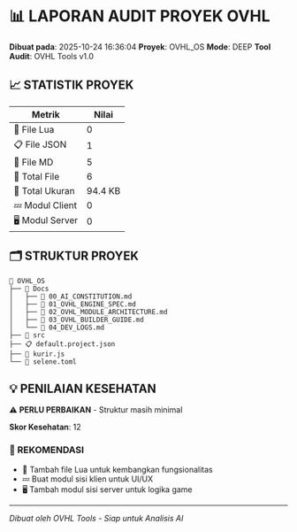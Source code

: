 # 📊 LAPORAN AUDIT PROYEK OVHL

**Dibuat pada**: 2025-10-24 16:36:04
**Proyek**: OVHL_OS
**Mode**: DEEP
**Tool Audit**: OVHL Tools v1.0

## 📈 STATISTIK PROYEK

| Metrik | Nilai |
|--------|-------|
| 🔷 File Lua | 0 |
| 📋 File JSON | 1 |
| 📝 File MD | 5 |
| 📄 Total File | 6 |
| 💾 Total Ukuran | 94.4 KB |
| 💤 Modul Client | 0 |
| 🖥️ Modul Server | 0 |

## 🗂️ STRUKTUR PROYEK

```
📁 OVHL_OS
├── 📁 Docs
│   ├── 📝 00_AI_CONSTITUTION.md
│   ├── 📝 01_OVHL_ENGINE_SPEC.md
│   ├── 📝 02_OVHL_MODULE_ARCHITECTURE.md
│   ├── 📝 03_OVHL_BUILDER_GUIDE.md
│   └── 📝 04_DEV_LOGS.md
├── 📁 src
├── 📋 default.project.json
├── 📜 kurir.js
└── 📄 selene.toml
```

## 💡 PENILAIAN KESEHATAN

⚠️ **PERLU PERBAIKAN** - Struktur masih minimal

**Skor Kesehatan**: 12

### 🔧 REKOMENDASI

- 📝 Tambah file Lua untuk kembangkan fungsionalitas
- 💤 Buat modul sisi klien untuk UI/UX
- 🖥️ Tambah modul sisi server untuk logika game

---
*Dibuat oleh OVHL Tools - Siap untuk Analisis AI*
